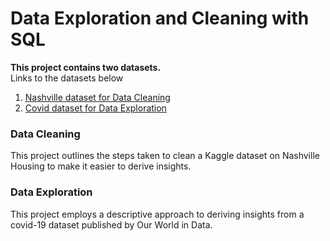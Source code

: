 # Data Exploration and Cleaning with SQL

**This project contains two datasets.**
<br/>Links to the datasets below
1. [Nashville dataset for Data Cleaning](https://www.kaggle.com/datasets/tmthyjames/nashville-housing-data)
2. [Covid dataset for Data Exploration](https://ourworldindata.org/covid-deaths)

### Data Cleaning
This project outlines the steps taken to clean a Kaggle dataset on Nashville Housing to make it easier to derive insights.


### Data Exploration
This project employs a descriptive approach to deriving insights from a covid-19 dataset published by Our World in Data. 
